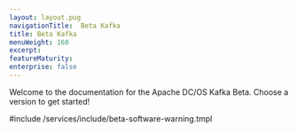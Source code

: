 ```yaml
---
layout: layout.pug
navigationTitle:  Beta Kafka
title: Beta Kafka
menuWeight: 160
excerpt:
featureMaturity:
enterprise: false
---
```


Welcome to the documentation for the Apache DC/OS Kafka Beta. Choose a version to get started!

#include /services/include/beta-software-warning.tmpl
